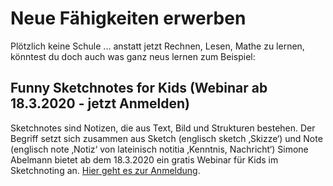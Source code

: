 # Neue Fähigkeiten erwerben

Plötzlich keine Schule ... anstatt jetzt Rechnen, Lesen, Mathe zu lernen, könntest du doch auch was ganz neus lernen zum Beispiel:

## Funny Sketchnotes for Kids (Webinar ab 18.3.2020 - jetzt Anmelden)

Sketchnotes sind Notizen, die aus Text, Bild und Strukturen bestehen. Der Begriff setzt sich zusammen aus Sketch (englisch sketch ‚Skizze‘) und Note (englisch note ‚Notiz‘ von lateinisch notitia ‚Kenntnis, Nachricht‘)
Simone Abelmann bietet ab dem 18.3.2020 ein gratis Webinar für Kids im Sketchnoting an. [Hier geht es zur Anmeldung](https://www.simoneabelmann.com/funny-sketchnotes-kids/).
